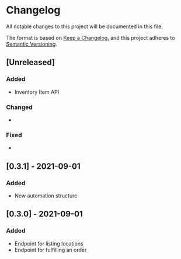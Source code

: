 # Changelog

All notable changes to this project will be documented in this file.

The format is based on [Keep a Changelog](https://keepachangelog.com/en/1.0.0/),
and this project adheres to [Semantic Versioning](https://semver.org/spec/v2.0.0.html).

## [Unreleased]

### Added

* Inventory Item API

### Changed

*

### Fixed

*

## [0.3.1] - 2021-09-01

### Added

* New automation structure

## [0.3.0] - 2021-09-01

### Added

* Endpoint for listing locations
* Endpoint for fulfilling an order
